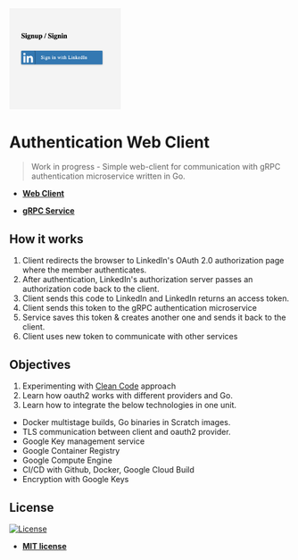 <img src="./screenshots/1.png" width=200px display="block" target="_blank">

# Authentication  Web Client

> Work in progress - Simple web-client for communication with gRPC authentication microservice written in Go.

- **<a href="https://dev.rami.im/mxweb/index/" target="_blank">Web Client</a>**

- **<a href="https://github.com/rumsrami/grpc-token-service" target="_blank">gRPC Service</a>**

## How it works

1. Client redirects the browser to LinkedIn's OAuth 2.0 authorization page where the member authenticates.
2. After authentication, LinkedIn's authorization server passes an authorization code back to the client.
3. Client sends this code to LinkedIn and LinkedIn returns an access token.
4. Client sends this token to the gRPC authentication microservice
5. Service saves this token & creates another one and sends it back to the client.
6. Client uses new token to communicate with other services

## Objectives
1. Experimenting with <a href="https://www.goodreads.com/book/show/3735293-clean-code" target="_blank">Clean Code</a> approach
2. Learn how oauth2 works with different providers and Go.
3. Learn how to integrate the below technologies in one unit.

* Docker multistage builds, Go binaries in Scratch images.
* TLS communication between client and oauth2 provider.
* Google Key management service
* Google Container Registry
* Google Compute Engine
* CI/CD with Github, Docker, Google Cloud Build
* Encryption with Google Keys

## License

[![License](http://img.shields.io/:license-mit-blue.svg?style=flat-square)](http://badges.mit-license.org)

- **[MIT license](http://opensource.org/licenses/mit-license.php)**
